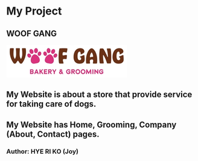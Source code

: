 # My Project

## WOOF GANG 
![Project Logo](assets/img/logo.png)


## My Website is about a store that provide service for taking care of dogs.


## My Website has Home, Grooming, Company (About, Contact) pages.


### Author: HYE RI KO (Joy)